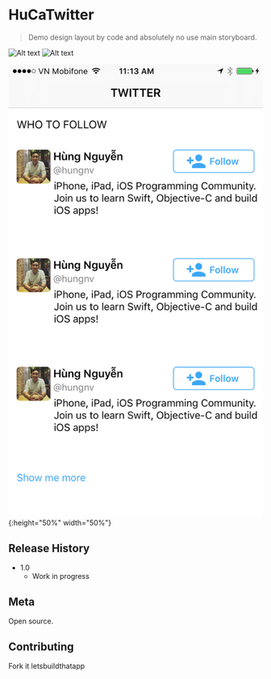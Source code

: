# HuCaTwitter
> Demo design layout by code and absolutely no use main storyboard.

![Alt text](https://img.shields.io/badge/SwiftVersion-4.0-red.svg?link=http://left&link=http://right)
![Alt text](https://img.shields.io/badge/IOSVersion-9.1+-green.svg)

![](image_finally.png){:height="50%" width="50%"}

## Release History
* 1.0
    * Work in progress

## Meta

Open source.

## Contributing

Fork it letsbuildthatapp